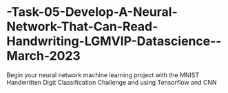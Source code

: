 # -Task-05-Develop-A-Neural-Network-That-Can-Read-Handwriting-LGMVIP-Datascience--March-2023
Begin your neural network machine learning project with the MNIST Handwritten Digit Classification Challenge and using Tensorflow and CNN
